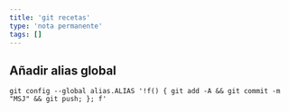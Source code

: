 ```yaml
---
title: 'git recetas'
type: 'nota permanente'
tags: []
---
```


## Añadir alias global

```
git config --global alias.ALIAS '!f() { git add -A && git commit -m "MSJ" && git push; }; f'
```

